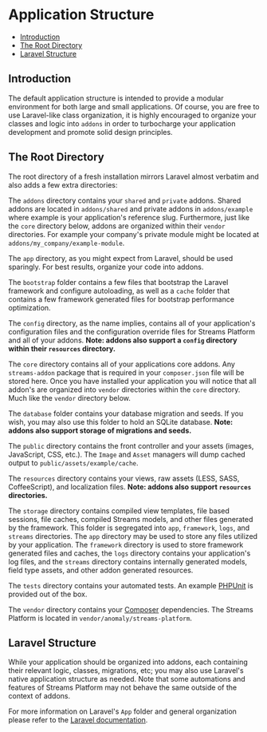 # Application Structure

- [Introduction](#introduction)
- [The Root Directory](#the-root-directory)
- [Laravel Structure](#laravel-structure)

<a name="introduction"></a>
## Introduction

The default application structure is intended to provide a modular environment for both large and small applications. Of course, you are free to use Laravel-like class organization, it is highly encouraged to organize your classes and logic into `addons` in order to turbocharge your application development and promote solid design principles.

<a name="the-root-directory"></a>
## The Root Directory

The root directory of a fresh installation mirrors Laravel almost verbatim and also adds a few extra directories:

The `addons` directory contains your `shared` and `private` addons. Shared addons are located in `addons/shared` and private addons in `addons/example` where example is your application's reference slug. Furthermore, just like the `core` directory below, addons are organized within their `vendor` directories. For example your company's private module might be located at `addons/my_company/example-module`.

The `app` directory, as you might expect from Laravel, should be used sparingly. For best results, organize your code into addons.

The `bootstrap` folder contains a few files that bootstrap the Laravel framework and configure autoloading, as well as a `cache` folder that contains a few framework generated files for bootstrap performance optimization.

The `config` directory, as the name implies, contains all of your application's configuration files and the configuration override files for Streams Platform and all of your addons. **Note: addons also support a `config` directory within their `resources` directory.**

The `core` directory contains all of your applications core addons. Any `streams-addon` package that is required in your `composer.json` file will be stored here. Once you have installed your application you will notice that all addon's are organized into `vendor` directories within the `core` directory. Much like the `vendor` directory below.

The `database` folder contains your database migration and seeds. If you wish, you may also use this folder to hold an SQLite database. **Note: addons also support storage of migrations and seeds.**

The `public` directory contains the front controller and your assets (images, JavaScript, CSS, etc.). The `Image` and `Asset` managers will dump cached output to `public/assets/example/cache`.

The `resources` directory contains your views, raw assets (LESS, SASS, CoffeeScript), and localization files. **Note: addons also support `resources` directories.**

The `storage` directory contains compiled view templates, file based sessions, file caches, compiled Streams models, and other files generated by the framework. This folder is segregated into `app`, `framework`, `logs`, and `streams` directories. The `app` directory may be used to store any files utilized by your application. The `framework` directory is used to store framework generated files and caches, the `logs` directory contains your application's log files, and the `streams` directory contains internally generated models, field type assets, and other addon generated resources.

The `tests` directory contains your automated tests. An example [PHPUnit](https://phpunit.de/) is provided out of the box.

The `vendor` directory contains your [Composer](https://getcomposer.org) dependencies. The Streams Platform is located in `vendor/anomaly/streams-platform`.


<a name="laravel-structure"></a>
## Laravel Structure

While your application should be organized into addons, each containing their relevant logic, classes, migrations, etc; you may also use Laravel's native application structure as needed. Note that some automations and features of Streams Platform may not behave the same outside of the context of addons.

For more information on Laravel's `App` folder and general organization please refer to the [Laravel documentation](http://laravel.com/docs/5.1/structure#the-app-directory).
